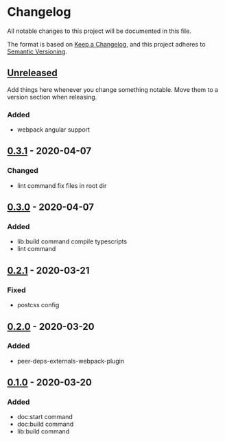 # Changelog

All notable changes to this project will be documented in this file.

The format is based on [Keep a Changelog](https://keepachangelog.com/en/1.0.0/),
and this project adheres to [Semantic Versioning](https://semver.org/spec/v2.0.0.html).

## [Unreleased]

Add things here whenever you change something notable. Move them to a version
section when releasing.

### Added

- webpack angular support

## [0.3.1] - 2020-04-07

### Changed

- lint command fix files in root dir

## [0.3.0] - 2020-04-07

### Added

- lib:build command compile typescripts
- lint command

## [0.2.1] - 2020-03-21

### Fixed

- postcss config

## [0.2.0] - 2020-03-20

### Added

- peer-deps-externals-webpack-plugin

## [0.1.0] - 2020-03-20

### Added

- doc:start command
- doc:build command
- lib:build command

[unreleased]: https://github.com/advclb/scripts/compare/v0.3.1...HEAD
[0.3.1]: https://github.com/advclb/scripts/compare/v0.3.0...v0.3.1
[0.3.0]: https://github.com/advclb/scripts/compare/v0.2.1...v0.3.0
[0.2.1]: https://github.com/advclb/scripts/compare/v0.2.0...v0.2.1
[0.2.0]: https://github.com/advclb/scripts/compare/v0.1.0...v0.2.0
[0.1.0]: https://github.com/advclb/scripts/releases/tag/v0.1.0
